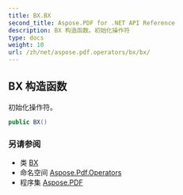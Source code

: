 ```yaml
---
title: BX.BX
second_title: Aspose.PDF for .NET API Reference
description: BX 构造函数。初始化操作符
type: docs
weight: 10
url: /zh/net/aspose.pdf.operators/bx/bx/
---
```

## BX 构造函数

初始化操作符。

```csharp
public BX()
```

### 另请参阅

* 类 [BX](../)
* 命名空间 [Aspose.Pdf.Operators](../../../aspose.pdf.operators/)
* 程序集 [Aspose.PDF](../../../)